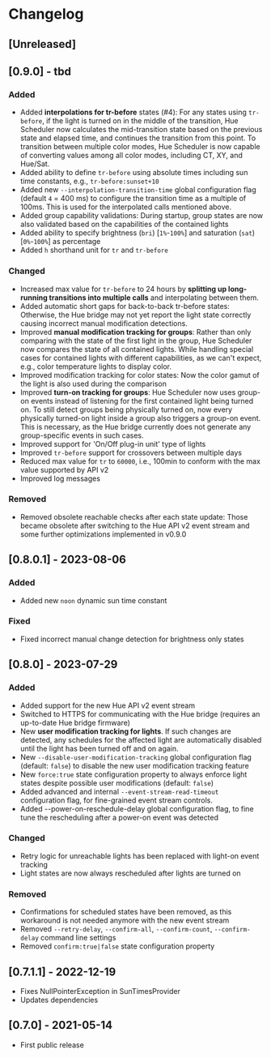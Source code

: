 # Changelog

## [Unreleased]

## [0.9.0] - tbd

### Added
- Added **interpolations for tr-before** states (#4): For any states using `tr-before`, if the light is turned on in the middle of the transition, Hue Scheduler now calculates the mid-transition state based on the previous state and elapsed time, and continues the transition from this point. To transition between multiple color modes, Hue Scheduler is now capable of converting values among all color modes, including CT, XY, and Hue/Sat.
- Added ability to define ``tr-before`` using absolute times including sun time constants, e.g., ``tr-before:sunset+10``
- Added new `--interpolation-transition-time` global configuration flag (default `4` = 400 ms) to configure the transition time as a multiple of 100ms. This is used for the interpolated calls mentioned above.
- Added group capability validations: During startup, group states are now also validated based on the capabilities of the contained lights
- Added ability to specify brightness (`bri`) [``1%``-``100%``] and saturation (`sat`) [``0%``-``100%``] as percentage 
- Added ``h`` shorthand unit for ``tr`` and ``tr-before``

### Changed
- Increased max value for ``tr-before`` to 24 hours by **splitting up long-running transitions into multiple calls** and interpolating between them.
- Added automatic short gaps for back-to-back tr-before states: Otherwise, the Hue bridge may not yet report the light state correctly causing incorrect manual modification detections.
- Improved **manual modification tracking for groups**: Rather than only comparing with the state of the first light in the group, Hue Scheduler now compares the state of all contained lights. While handling special cases for contained lights with different capabilities, as we can't expect, e.g., color temperature lights to display color.
- Improved modification tracking for color states: Now the color gamut of the light is also used during the comparison
- Improved **turn-on tracking for groups**: Hue Scheduler now uses group-on events instead of listening for the first contained light being turned on. To still detect groups being physically turned on, now every physically turned-on light inside a group also triggers a group-on event. This is necessary, as the Hue bridge currently does not generate any group-specific events in such cases.
- Improved support for 'On/Off plug-in unit' type of lights
- Improved ``tr-before`` support for crossovers between multiple days
- Reduced max value for ``tr`` to ``60000``, i.e., 100min to conform with the max value supported by API v2
- Improved log messages

### Removed
- Removed obsolete reachable checks after each state update: Those became obsolete after switching to the Hue API v2 event stream and some further optimizations implemented in v0.9.0

## [0.8.0.1] - 2023-08-06

### Added
- Added new `noon` dynamic sun time constant

### Fixed
- Fixed incorrect manual change detection for brightness only states

## [0.8.0] - 2023-07-29

### Added
- Added support for the new Hue API v2 event stream
- Switched to HTTPS for communicating with the Hue bridge (requires an up-to-date Hue bridge firmware)
- New **user modification tracking for lights**. If such changes are detected, any schedules for the affected light are automatically disabled until the light has been turned off and on again.
- New `--disable-user-modification-tracking` global configuration flag (default: `false`) to disable the new user modification tracking feature
- New `force:true` state configuration property to always enforce light states despite possible user modifications (default: `false`)
- Added advanced and internal `--event-stream-read-timeout` configuration flag, for fine-grained event stream controls.
- Added --power-on-reschedule-delay global configuration flag, to fine tune the rescheduling after a power-on event was detected

### Changed
- Retry logic for unreachable lights has been replaced with light-on event tracking
- Light states are now always rescheduled after lights are turned on

### Removed
- Confirmations for scheduled states have been removed, as this workaround is not needed anymore with the new event stream
- Removed `--retry-delay`, `--confirm-all`, `--confirm-count`, `--confirm-delay` command line settings
- Removed `confirm:true|false` state configuration property
   
## [0.7.1.1] - 2022-12-19

- Fixes NullPointerException in SunTimesProvider
- Updates dependencies

## [0.7.0] - 2021-05-14

- First public release
